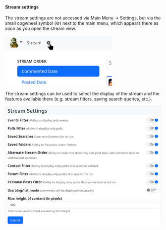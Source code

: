 #### Stream settings

The stream settings are not accessed via Main Menu → Settings, but via the small cogwheel symbol (⚙) next to the main menu, which appears there as soon as you open the stream view.

![settings 12](./pic/settings12.png)

The stream settings can be used to select the display of the stream and the features available there (e.g. stream filters, saving search queries, etc.).

![settings 13](./pic/settings13.png)